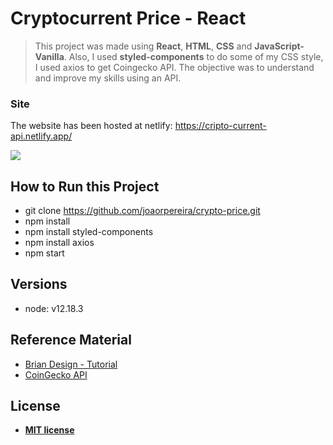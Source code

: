 # Cryptocurrent Price - React

> This project was made using **React**, **HTML**, **CSS** and **JavaScript-Vanilla**. Also, I used **styled-components** to do some of my CSS style, I used axios to get Coingecko API. The objective was to understand and improve my skills using an API.

### Site
The website has been hosted at netlify: https://cripto-current-api.netlify.app/

![](crypto-coin.gif)

## How to Run this Project

- git clone https://github.com/joaorpereira/crypto-price.git
- npm install
- npm install styled-components
- npm install axios
- npm start

## Versions

- node: v12.18.3

## Reference Material

- <a href="https://www.youtube.com/watch?v=9ohK7CapmIs&t=1971s" target="_blank">Brian Design - Tutorial</a>
- <a href="https://www.youtube.com/watch?v=YaioUnMw0mo" target="_blank">CoinGecko API</a>

## License

- **[MIT license](http://opensource.org/licenses/mit-license.php)**
